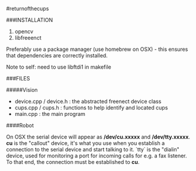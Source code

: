 #returnofthecups

###INSTALLATION

1. opencv
2. libfreeenct

<p>Preferably use a package manager (use homebrew on OSX) - this ensures that dependencies
are correctly installed.</p>

<p>Note to self: need to use libftdi1 in makefile</p>

###FILES

#####Vision
* device.cpp / device.h : the abstracted freenect device class
* cups.cpp / cups.h : functions to help identify and located cups
* main.cpp : the main program

####Robot
<p> On OSX the serial device will appear as <b>/dev/cu.xxxxx</b> and <b>/dev/tty.xxxxx</b>. <b>cu</b> is the "callout" device, it's what you use when you establish a connection to the serial device and start talking to it. `tty` is the "dialin" device, used for monitoring a port for incoming calls for e.g. a fax listener. To that end, the connection must be established to <b>cu</b>.</p>
